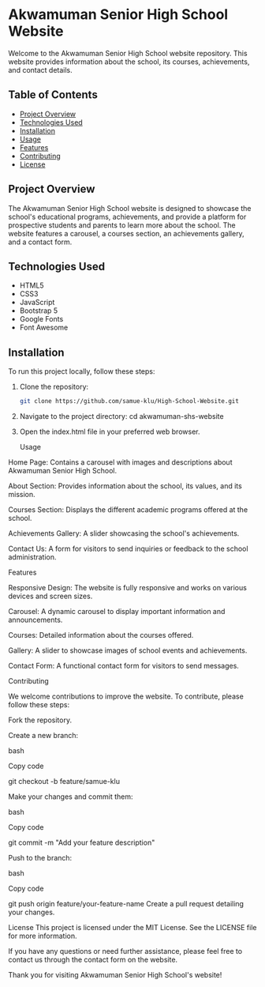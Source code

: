 # Akwamuman Senior High School Website

Welcome to the Akwamuman Senior High School website repository. This website provides information about the school, its courses, achievements, and contact details.

## Table of Contents
- [Project Overview](#project-overview)
- [Technologies Used](#technologies-used)
- [Installation](#installation)
- [Usage](#usage)
- [Features](#features)
- [Contributing](#contributing)
- [License](#license)

## Project Overview
The Akwamuman Senior High School website is designed to showcase the school's educational programs, achievements, and provide a platform for prospective students and parents 
to learn more about the school. The website features a carousel, a courses section, an achievements gallery, and a contact form.

## Technologies Used
- HTML5
- CSS3
- JavaScript
- Bootstrap 5
- Google Fonts
- Font Awesome

## Installation
To run this project locally, follow these steps:

1. Clone the repository:
   ```bash
   git clone https://github.com/samue-klu/High-School-Website.git
2. Navigate to the project directory: cd akwamuman-shs-website
3. Open the index.html file in your preferred web browser.

   Usage
   
Home Page: Contains a carousel with images and descriptions about Akwamuman Senior High School.

About Section: Provides information about the school, its values, and its mission.

Courses Section: Displays the different academic programs offered at the school.

Achievements Gallery: A slider showcasing the school's achievements.

Contact Us: A form for visitors to send inquiries or feedback to the school administration.

Features

Responsive Design: The website is fully responsive and works on various devices and screen sizes.

Carousel: A dynamic carousel to display important information and announcements.

Courses: Detailed information about the courses offered.

Gallery: A slider to showcase images of school events and achievements.

Contact Form: A functional contact form for visitors to send messages.

Contributing

We welcome contributions to improve the website. To contribute, please follow these steps:

Fork the repository.

Create a new branch:

bash

Copy code

git checkout -b feature/samue-klu

Make your changes and commit them:

bash

Copy code

git commit -m "Add your feature description"

Push to the branch:

bash

Copy code

git push origin feature/your-feature-name
Create a pull request detailing your changes.

License
This project is licensed under the MIT License. See the LICENSE file for more information.

If you have any questions or need further assistance, please feel free to contact us through the contact form on the website.

Thank you for visiting Akwamuman Senior High School's website!



